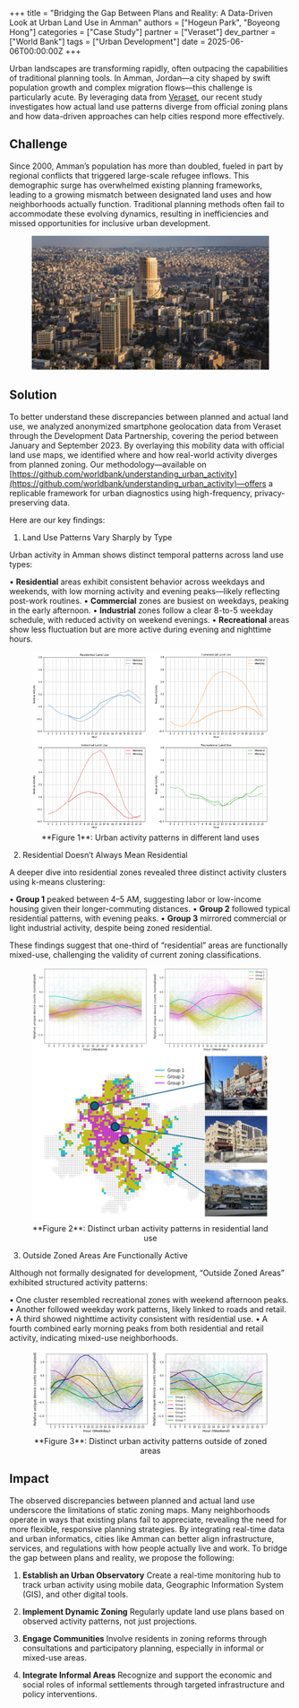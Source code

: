 +++
title = "Bridging the Gap Between Plans and Reality: A Data-Driven Look at Urban Land Use in Amman"
authors = ["Hogeun Park", "Boyeong Hong"]
categories = ["Case Study"]
partner = ["Veraset"]
dev_partner = ["World Bank"]
tags = ["Urban Development"]
date = 2025-06-06T00:00:00Z
+++

Urban landscapes are transforming rapidly, often outpacing the capabilities of traditional planning tools. In Amman, Jordan—a city shaped by swift population growth and complex migration flows—this challenge is particularly acute. By leveraging data from [Veraset](https://www.veraset.com/), our recent study investigates how actual land use patterns diverge from official zoning plans and how data-driven approaches can help cities respond more effectively.

## Challenge

Since 2000, Amman’s population has more than doubled, fueled in part by regional conflicts that triggered large-scale refugee inflows. This demographic surge has overwhelmed existing planning frameworks, leading to a growing mismatch between designated land uses and how neighborhoods actually function. Traditional planning methods often fail to accommodate these evolving dynamics, resulting in inefficiencies and missed opportunities for inclusive urban development.

<figure align="center">
    <img src="bridging-the-gap-between-plans-an-reality-a-data-driven-look-at-urban-lan-use-in-amman_thumbnail.png"> 
</figure>


## Solution

To better understand these discrepancies between planned and actual land use, we analyzed anonymized smartphone geolocation data from Veraset through the Development Data Partnership, covering the period between January and September 2023. By overlaying this mobility data with official land use maps, we identified where and how real-world activity diverges from planned zoning. Our methodology—available on [https://github.com/worldbank/understanding_urban_activity](https://github.com/worldbank/understanding_urban_activity)—offers a replicable framework for urban diagnostics using high-frequency, privacy-preserving data.

Here are our key findings:

1.	Land Use Patterns Vary Sharply by Type

Urban activity in Amman shows distinct temporal patterns across land use types:

• **Residential** areas exhibit consistent behavior across weekdays and weekends, with low morning activity and evening peaks—likely reflecting post-work routines.
• **Commercial** zones are busiest on weekdays, peaking in the early afternoon.
• **Industrial** zones follow a clear 8-to-5 weekday schedule, with reduced activity on weekend evenings.
• **Recreational** areas show less fluctuation but are more active during evening and nighttime hours.


<figure align="centre">
    <img src="bridging-the-gap-between-plans-an-reality-a-data-driven-look-at-urban-lan-use-in-amman_figure1.png"
    <figcaption>
        <center>
**Figure 1**: Urban activity patterns in different land uses
  </center>
    </figcaption>
</figure>


2. Residential Doesn’t Always Mean Residential

A deeper dive into residential zones revealed three distinct activity clusters using k-means clustering:

• **Group 1** peaked between 4–5 AM, suggesting labor or low-income housing given their longer-commuting distances.
• **Group 2** followed typical residential patterns, with evening peaks.
• **Group 3** mirrored commercial or light industrial activity, despite being zoned residential.

These findings suggest that one-third of “residential” areas are functionally mixed-use, challenging the validity of current zoning classifications.


<figure align="centre">
    <img src="bridging-the-gap-between-plans-an-reality-a-data-driven-look-at-urban-lan-use-in-amman_figure2.png"
    <figcaption>
        <center>
**Figure 2**: Distinct urban activity patterns in residential land use
  </center>
    </figcaption>
</figure>


3. Outside Zoned Areas Are Functionally Active

Although not formally designated for development, “Outside Zoned Areas” exhibited structured activity patterns:

• One cluster resembled recreational zones with weekend afternoon peaks.
• Another followed weekday work patterns, likely linked to roads and retail.
• A third showed nighttime activity consistent with residential use.
• A fourth combined early morning peaks from both residential and retail activity, indicating mixed-use neighborhoods.

<figure align="centre">
    <img src="bridging-the-gap-between-plans-an-reality-a-data-driven-look-at-urban-lan-use-in-amman_figure3.png"
    <figcaption>
        <center>
**Figure 3**: Distinct urban activity patterns outside of zoned areas
  </center>
    </figcaption>
</figure>



## Impact

The observed discrepancies between planned and actual land use underscore the limitations of static zoning maps. Many neighborhoods operate in ways that existing plans fail to appreciate, revealing the need for more flexible, responsive planning strategies. By integrating real-time data and urban informatics, cities like Amman can better align infrastructure, services, and regulations with how people actually live and work. To bridge the gap between plans and reality, we propose the following:

1. **Establish an Urban Observatory**
Create a real-time monitoring hub to track urban activity using mobile data, Geographic Information System (GIS), and other digital tools.

2. **Implement Dynamic Zoning**
Regularly update land use plans based on observed activity patterns, not just projections.

3. **Engage Communities**
Involve residents in zoning reforms through consultations and participatory planning, especially in informal or mixed-use areas.

4. **Integrate Informal Areas**
Recognize and support the economic and social roles of informal settlements through targeted infrastructure and policy interventions.



